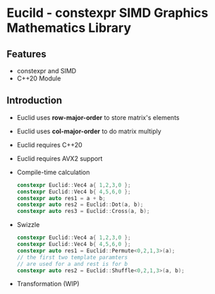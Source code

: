 # Eucild - constexpr SIMD Graphics Mathematics Library

## Features
- constexpr and SIMD
- C++20 Module

## Introduction
- Euclid uses **row-major-order** to store matrix's elements
- Euclid uses **col-major-order** to do matrix multiply
- Euclid requires C++20
- Euclid requires AVX2 support

- Compile-time calculation
  ```c++
  constexpr Euclid::Vec4 a{ 1,2,3,0 };
  constexpr Euclid::Vec4 b{ 4,5,6,0 };
  constexpr auto res1 = a + b;
  constexpr auto res2 = Euclid::Dot(a, b);
  constexpr auto res3 = Euclid::Cross(a, b);
  ```
  
- Swizzle
  ```c++
  constexpr Euclid::Vec4 a{ 1,2,3,0 };
  constexpr Euclid::Vec4 b{ 4,5,6,0 };
  constexpr auto res1 = Euclid::Permute<0,2,1,3>(a);
  // the first two template paramters
  // are used for a and rest is for b
  constexpr auto res2 = Euclid::Shuffle<0,2,1,3>(a, b);
  ```

- Transformation (WIP)